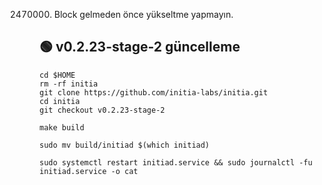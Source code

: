2470000. Block gelmeden önce yükseltme yapmayın.


## 🟢 v0.2.23-stage-2 güncelleme
```shell
cd $HOME
rm -rf initia
git clone https://github.com/initia-labs/initia.git
cd initia
git checkout v0.2.23-stage-2

make build

sudo mv build/initiad $(which initiad)
```


```shell
sudo systemctl restart initiad.service && sudo journalctl -fu initiad.service -o cat
```

